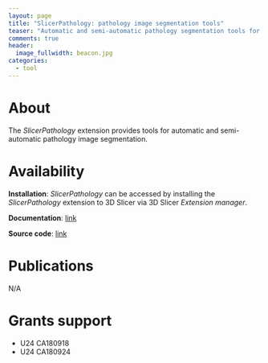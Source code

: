 ```yaml
---
layout: page
title: "SlicerPathology: pathology image segmentation tools"
teaser: "Automatic and semi-automatic pathology segmentation tools for use as an extension within 3D Slicer."
comments: true
header:
  image_fullwidth: beacon.jpg
categories:
  - tool
---
```


# About

The _SlicerPathology_ extension provides tools for automatic and semi-automatic pathology image segmentation.

# Availability

**Installation**: _SlicerPathology_ can be accessed by installing the _SlicerPathology_ extension to 3D Slicer via 3D Slicer _Extension manager_.

**Documentation**: [link](https://www.slicer.org/wiki/Documentation/Nightly/Extensions/SlicerPathology)

**Source code**: [link](https://github.com/SBU-BMI/SlicerPathology)

# Publications

N/A

# Grants support

* U24 CA180918
* U24 CA180924
